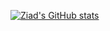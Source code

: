 [![Ziad's GitHub stats](https://github-readme-stats.vercel.app/api?username=beeant0512&hide=stars&theme=ayu-mirage&show_icons=true)](https://github.com/anuraghazra/github-readme-stats)
